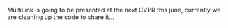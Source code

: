 MultiLink is going to be presented at the next CVPR this june, currently we are cleaning up the code to share it...
